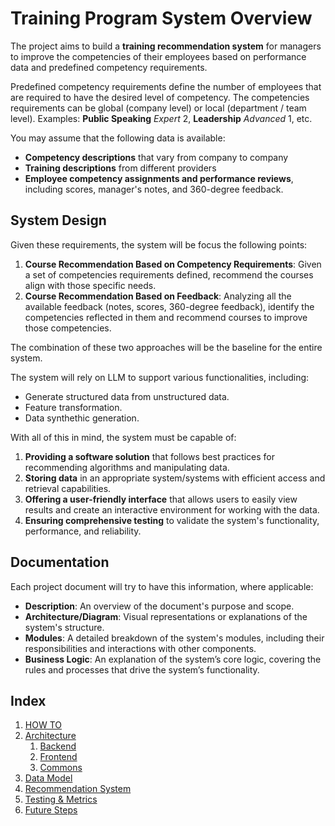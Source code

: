 # **Training Program System Overview**

The project aims to build a **training recommendation system** for managers to improve the competencies of their employees based on performance data and predefined competency requirements.

Predefined competency requirements define the number of employees that are required to have the desired level of competency. The competencies requirements can be global (company level) or local (department / team level).
Examples: **Public Speaking** *Expert* 2, **Leadership** *Advanced* 1, etc.

You may assume that the following data is available:

- **Competency descriptions** that vary from company to company
- **Training descriptions** from different providers
- **Employee competency assignments and performance reviews**, including scores, manager's notes, and 360-degree feedback.

## System Design

Given these requirements, the system will be focus the following points:

1. **Course Recommendation Based on Competency Requirements**: Given a set of competencies requirements defined, recommend the courses align with those specific needs.
2. **Course Recommendation Based on Feedback**: Analyzing all the available feedback (notes, scores, 360-degree feedback), identify the competencies reflected in them and recommend courses to improve those competencies.

The combination of these two approaches will be the baseline for the entire system.

The system will rely on LLM to support various functionalities, including:

- Generate structured data from unstructured data.
- Feature transformation.
- Data synthethic generation.

With all of this in mind, the system must be capable of:
1. **Providing a software solution** that follows best practices for recommending algorithms and manipulating data.
2. **Storing data** in an appropriate system/systems with efficient access and retrieval capabilities.
3. **Offering a user-friendly interface** that allows users to easily view results and create an interactive environment for working with the data.
4. **Ensuring comprehensive testing** to validate the system's functionality, performance, and reliability.

## Documentation

Each project document will try to have this information, where applicable:

- **Description**: An overview of the document's purpose and scope.
- **Architecture/Diagram**: Visual representations or explanations of the system's structure.
- **Modules**: A detailed breakdown of the system's modules, including their responsibilities and interactions with other components.
- **Business Logic**: An explanation of the system’s core logic, covering the rules and processes that drive the system’s functionality.

## Index

1. [HOW TO](docs/0100_how_to.md)
2. [Architecture](docs/0200_architecture.md)
   1. [Backend](docs/0201_backend.md)
   2. [Frontend](docs/0202_frontend.md)
   3. [Commons](docs/0203_commons.md)
3. [Data Model](docs/0300_data_model.md)
4. [Recommendation System](docs/0400_recommendation_system.md)
5. [Testing & Metrics](docs/0500_testing.md)
6. [Future Steps](docs/0600_future_steps.md)